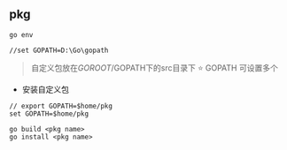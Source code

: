 
## pkg
```
go env

//set GOPATH=D:\Go\gopath
```

> 自定义包放在$GOROOT/$GOPATH下的src目录下
> :star: GOPATH 可设置多个 

* 安装自定义包
```
// export GOPATH=$home/pkg
set GOPATH=$home/pkg

go build <pkg name>
go install <pkg name>
```
